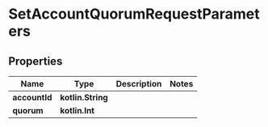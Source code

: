 
# SetAccountQuorumRequestParameters

## Properties
Name | Type | Description | Notes
------------ | ------------- | ------------- | -------------
**accountId** | **kotlin.String** |  | 
**quorum** | **kotlin.Int** |  | 



